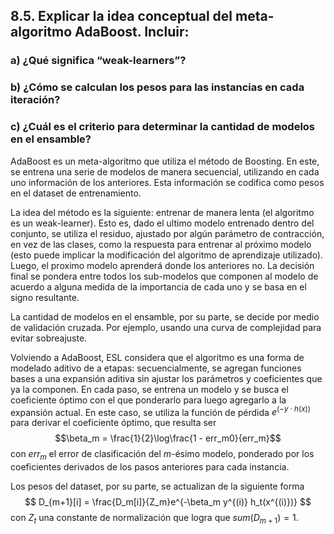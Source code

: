 ## 8.5. Explicar la idea conceptual del meta-algoritmo AdaBoost. Incluir:

### a) ¿Qué significa “weak-learners”?

### b) ¿Cómo se calculan los pesos para las instancias en cada iteración?

### c) ¿Cuál es el criterio para determinar la cantidad de modelos en el ensamble?

AdaBoost es un meta-algoritmo que utiliza el método de Boosting. En este, se entrena una serie de modelos de manera secuencial, utilizando en cada uno información de los anteriores. Esta información se codifica como pesos en el dataset de entrenamiento. 

La idea del método es la siguiente: entrenar de manera lenta (el algoritmo es un weak-learner). Esto es, dado el ultimo modelo entrenado dentro del conjunto, se utiliza el residuo, ajustado por algún parámetro de contracción, en vez de las clases, como la respuesta para entrenar al próximo modelo (esto puede implicar la modificación del algoritmo de aprendizaje utilizado). Luego, el proximo modelo aprenderá donde los anteriores no. La decisión final se pondera entre todos los sub-modelos que componen al modelo de acuerdo a alguna medida de la importancia de cada uno y se basa en el signo resultante.

La cantidad de modelos en el ensamble, por su parte, se decide por medio de validación cruzada. Por ejemplo, usando una curva de complejidad para evitar sobreajuste.

Volviendo a AdaBoost, ESL considera que el algoritmo es una forma de modelado aditivo de a etapas: secuencialmente, se agregan funciones bases a una expansión aditiva sin ajustar los parámetros y coeficientes que ya la componen. En cada paso, se entrena un modelo y se busca el coeficiente óptimo con el que ponderarlo para luego agregarlo a la expansión actual. En este caso, se utiliza la función de pérdida $e^(-y\cdot h(x))$ para derivar el coeficiente óptimo, que resulta ser $$\beta_m = \frac{1}{2}\log\frac{1 - err_m0}{err_m}$$ 
con $err_m$ el error de clasificación del $m$-ésimo modelo, ponderado por los coeficientes derivados de los pasos anteriores para cada instancia.

Los pesos del dataset, por su parte, se actualizan de la siguiente forma
$$
    D_{m+1}[i] = \frac{D_m[i]}{Z_m}e^{-\beta_m y^{(i)} h_t(x^{(i)})}
$$
con $Z_t$ una constante de normalización que logra que $sum(D_{m+1}) = 1$.